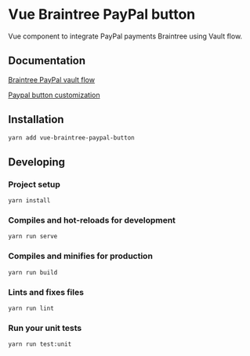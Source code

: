 # Vue Braintree PayPal button
Vue component to integrate PayPal payments Braintree using Vault flow.

## Documentation

[Braintree PayPal vault flow](https://developers.braintreepayments.com/guides/paypal/vault/javascript/v3)

[Paypal button customization](https://developer.paypal.com/docs/checkout/how-to/customize-button/)

## Installation
```bash
yarn add vue-braintree-paypal-button
```

## Developing
### Project setup
```
yarn install
```

### Compiles and hot-reloads for development
```
yarn run serve
```

### Compiles and minifies for production
```
yarn run build
```

### Lints and fixes files
```
yarn run lint
```

### Run your unit tests
```
yarn run test:unit
```

